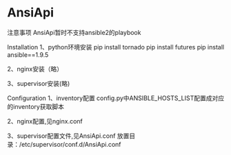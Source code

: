 # AnsiApi

注意事项
AnsiApi暂时不支持ansible2的playbook

Installation
1、python环境安装
pip install tornado
pip install futures
pip install ansible==1.9.5

2、nginx安装（略）

3、supervisor安装(略)

Configuration
1、inventory配置
config.py中ANSIBLE_HOSTS_LIST配置成对应的inventory获取脚本

2、nginx配置,见nginx.conf

3、supervisor配置文件,见AnsiApi.conf
放置目录：/etc/supervisor/conf.d/AnsiApi.conf
